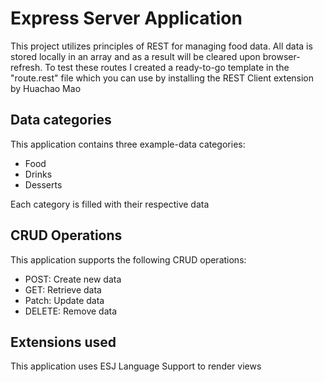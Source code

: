 # Express Server Application

This project utilizes principles of REST for managing food data.
All data is stored locally in an array and as a result will be cleared upon browser-refresh.
To test these routes I created a ready-to-go template in the "route.rest" file which you can use
by installing the REST Client extension by Huachao Mao

## Data categories

This application contains three example-data categories:

- Food
- Drinks
- Desserts

Each category is filled with their respective data

## CRUD Operations

This application supports the following CRUD operations:

- POST: Create new data
- GET: Retrieve data
- Patch: Update data
- DELETE: Remove data

## Extensions used

This application uses ESJ Language Support to render views
